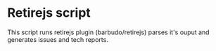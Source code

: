 # Retirejs script

This script runs retirejs plugin (barbudo/retirejs) parses it's ouput and generates issues and tech reports.
